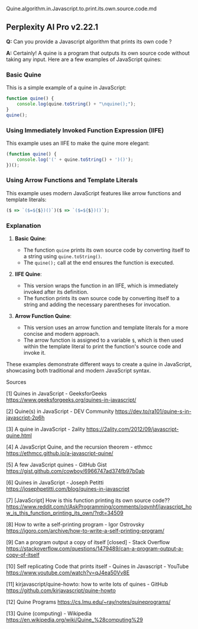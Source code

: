 Quine.algorithm.in.Javascript.to.print.its.own.source.code.md

## Perplexity AI Pro v2.22.1

**Q:** Can you provide a Javascript algorithm that prints its own code ?

**A:** Certainly! A quine is a program that outputs its own source code without taking any input. Here are a few examples of JavaScript quines:

### Basic Quine
This is a simple example of a quine in JavaScript:

```javascript
function quine() {
    console.log(quine.toString() + "\nquine();");
}
quine();
```

### Using Immediately Invoked Function Expression (IIFE)
This example uses an IIFE to make the quine more elegant:

```javascript
(function quine() {
    console.log('(' + quine.toString() + ')()');
})();
```

### Using Arrow Functions and Template Literals
This example uses modern JavaScript features like arrow functions and template literals:

```javascript
($ => `($=${$})()`)($ => `($=${$})()`);
```

### Explanation
1. **Basic Quine**:
   - The function `quine` prints its own source code by converting itself to a string using `quine.toString()`.
   - The `quine();` call at the end ensures the function is executed.

2. **IIFE Quine**:
   - This version wraps the function in an IIFE, which is immediately invoked after its definition.
   - The function prints its own source code by converting itself to a string and adding the necessary parentheses for invocation.

3. **Arrow Function Quine**:
   - This version uses an arrow function and template literals for a more concise and modern approach.
   - The arrow function is assigned to a variable `$`, which is then used within the template literal to print the function's source code and invoke it.

These examples demonstrate different ways to create a quine in JavaScript, showcasing both traditional and modern JavaScript syntax.

Sources

[1] Quines in JavaScript - GeeksforGeeks https://www.geeksforgeeks.org/quines-in-javascript/

[2] Quine(s) in JavaScript - DEV Community https://dev.to/ra101/quine-s-in-javascript-2p6h

[3] A quine in JavaScript - 2ality https://2ality.com/2012/09/javascript-quine.html

[4] A JavaScript Quine, and the recursion theorem - ethmcc https://ethmcc.github.io/a-javascript-quine/

[5] A few JavaScript quines - GitHub Gist https://gist.github.com/cowboy/6966747ad374fb97b0ab

[6] Quines in JavaScript - Joseph Petitti https://josephpetitti.com/blog/quines-in-javascript

[7] [JavaScript] How is this function printing its own source code?? https://www.reddit.com/r/AskProgramming/comments/oqynhf/javascript_how_is_this_function_printing_its_own/?rdt=34509

[8] How to write a self-printing program - Igor Ostrovsky https://igoro.com/archive/how-to-write-a-self-printing-program/

[9] Can a program output a copy of itself [closed] - Stack Overflow https://stackoverflow.com/questions/1479489/can-a-program-output-a-copy-of-itself

[10] Self replicating Code that prints itself - Quines in Javascript - YouTube https://www.youtube.com/watch?v=qJ4ea50Vv8E

[11] kirjavascript/quine-howto: how to write lots of quines - GitHub https://github.com/kirjavascript/quine-howto

[12] Quine Programs https://cs.lmu.edu/~ray/notes/quineprograms/

[13] Quine (computing) - Wikipedia https://en.wikipedia.org/wiki/Quine_%28computing%29

